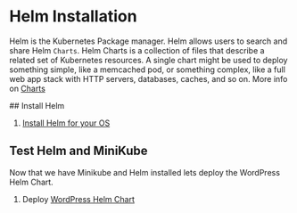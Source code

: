 # Helm Installation

Helm is the Kubernetes Package manager. Helm allows users to search and share Helm `Charts`. Helm Charts is a collection of files that describe a related set of Kubernetes resources. A single chart might be used to deploy something simple, like a memcached pod, or something complex, like a full web app stack with HTTP servers, databases, caches, and so on. More info on [Charts](https://docs.helm.sh/developing_charts/#charts)

## Install Helm

1. [Install Helm for your OS](https://github.com/kubernetes/helm#install)

## Test Helm and MiniKube

Now that we have Minikube and Helm installed lets deploy the WordPress Helm Chart.

1. Deploy [WordPress Helm Chart](https://github.com/kubernetes/charts/tree/master/stable/wordpress)

